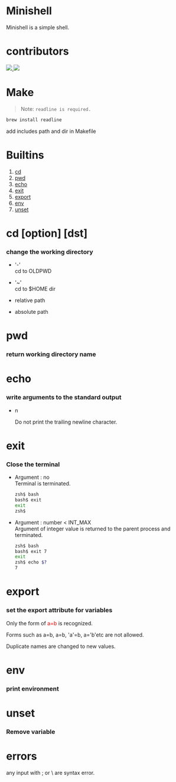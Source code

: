 # Minishell
Minishell is a simple shell.

# contributors
<a href="https://github.com/42joonpark">
	<img src="https://github.com/42joonpark.png?size=50">
</a>

<a href="https://github.com/pdh9311">
	<img src="https://github.com/pdh9311.png?size=50">
</a>

# Make
> Note: `readline is required.`
```sh
brew install readline
```
add includes path and dir in Makefile

# Builtins
1. [cd](#cd)
2. [pwd](#pwd)
3. [echo](#echo)
4. [exit](#exit)
5. [export](#export)
6. [env](#env)
7. [unset](#unset)

# cd [option] [dst]
### change the working directory ###
- '-' \
	cd to OLDPWD

- '~' \
	cd to $HOME dir

- relative path

- absolute path

# pwd
### return working directory name ###

# echo
### write arguments to the standard output ###

- n

	Do not print the trailing newline character.

# exit
### Close the terminal ###
- Argument : no \
	Terminal is terminated.
	```sh
	zsh$ bash
	bash$ exit
	exit
	zsh$
	```

- Argument : number < INT_MAX \
	Argument of integer value is returned to the parent process and terminated.
	```sh
	zsh$ bash
	bash$ exit 7
	exit
	zsh$ echo $?
	7
	```



# export
### set the export attribute for variables ###

Only the form of <span style="color:red"> a=b </span> is recognized.

Forms such as a=b, a=b, 'a'=b, a='b'etc are not allowed.

Duplicate names are changed to new values.

# env
### print environment ###

# unset
### Remove variable ###

# errors
any input with ; or \ are syntax error.
